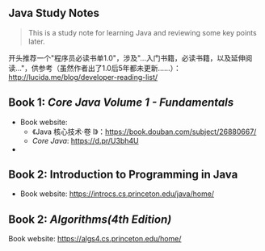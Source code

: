 ## Java Study Notes

> This is a study note for learning Java and reviewing some key points later.

开头推荐一个"程序员必读书单1.0"，涉及"…入门书籍，必读书籍，以及延伸阅读…"，供参考（虽然作者出了1.0后5年都未更新……）：http://lucida.me/blog/developer-reading-list/ 

## Book 1: *Core Java Volume 1 - Fundamentals*

- Book website: 
  - 《Java 核心技术·卷 I》：https://book.douban.com/subject/26880667/
  - *Core Java*: https://d.pr/U3bh4U
- 



## Book 2: Introduction to Programming in Java

- Book website: https://introcs.cs.princeton.edu/java/home/

## Book 2: *Algorithms(4th Edition)*

Book website: https://algs4.cs.princeton.edu/home/





